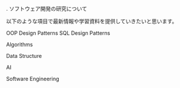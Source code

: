 .
ソフトウェア開発の研究について

以下のような項目で最新情報や学習資料を提供していきたいと思います。

OOP Design Patterns
SQL Design Patterns

Algorithms

Data Structure

AI

Software Engineering


